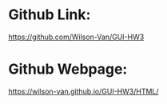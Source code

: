# Github Link:

https://github.com/Wilson-Van/GUI-HW3

# Github Webpage:

https://wilson-van.github.io/GUI-HW3/HTML/
